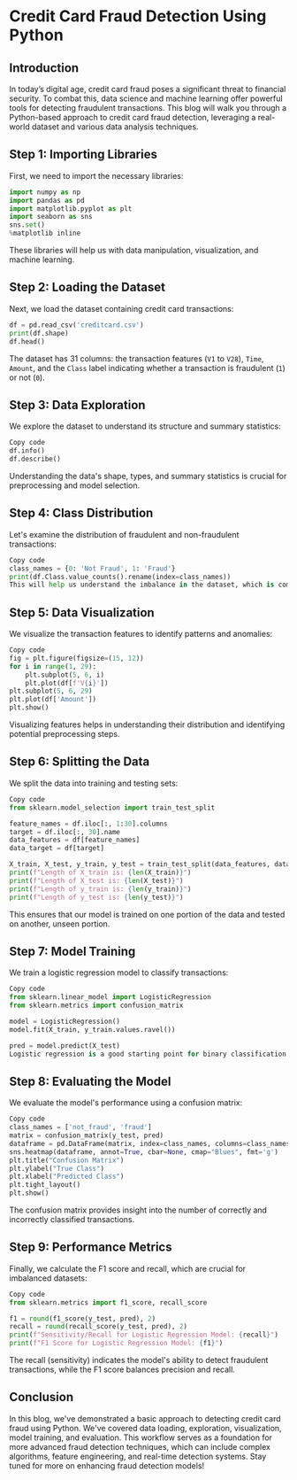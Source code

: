 # Credit Card Fraud Detection Using Python

## Introduction
In today’s digital age, credit card fraud poses a significant threat to financial security. To combat this, data science and machine learning offer powerful tools for detecting fraudulent transactions. This blog will walk you through a Python-based approach to credit card fraud detection, leveraging a real-world dataset and various data analysis techniques.

## Step 1: Importing Libraries
First, we need to import the necessary libraries:

```python
import numpy as np
import pandas as pd
import matplotlib.pyplot as plt
import seaborn as sns
sns.set()
%matplotlib inline
```
These libraries will help us with data manipulation, visualization, and machine learning.

## Step 2: Loading the Dataset
Next, we load the dataset containing credit card transactions:

```python
df = pd.read_csv('creditcard.csv')
print(df.shape)
df.head()
```
The dataset has 31 columns: the transaction features (`V1` to `V28`), `Time`, `Amount`, and the `Class` label indicating whether a transaction is fraudulent (`1`) or not (`0`).

## Step 3: Data Exploration
We explore the dataset to understand its structure and summary statistics:

```python
Copy code
df.info()
df.describe()
```
Understanding the data's shape, types, and summary statistics is crucial for preprocessing and model selection.

## Step 4: Class Distribution
Let's examine the distribution of fraudulent and non-fraudulent transactions:

```python
Copy code
class_names = {0: 'Not Fraud', 1: 'Fraud'}
print(df.Class.value_counts().rename(index=class_names))
This will help us understand the imbalance in the dataset, which is common in fraud detection scenarios.
```

## Step 5: Data Visualization
We visualize the transaction features to identify patterns and anomalies:

```python
Copy code
fig = plt.figure(figsize=(15, 12))
for i in range(1, 29):
    plt.subplot(5, 6, i)
    plt.plot(df[f'V{i}'])
plt.subplot(5, 6, 29)
plt.plot(df['Amount'])
plt.show()
```
Visualizing features helps in understanding their distribution and identifying potential preprocessing steps.

## Step 6: Splitting the Data
We split the data into training and testing sets:

```python
Copy code
from sklearn.model_selection import train_test_split

feature_names = df.iloc[:, 1:30].columns
target = df.iloc[:, 30].name
data_features = df[feature_names]
data_target = df[target]

X_train, X_test, y_train, y_test = train_test_split(data_features, data_target, train_size=0.70, test_size=0.30, random_state=1)
print(f"Length of X_train is: {len(X_train)}")
print(f"Length of X_test is: {len(X_test)}")
print(f"Length of y_train is: {len(y_train)}")
print(f"Length of y_test is: {len(y_test)}")
```
This ensures that our model is trained on one portion of the data and tested on another, unseen portion.

## Step 7: Model Training
We train a logistic regression model to classify transactions:

```python
Copy code
from sklearn.linear_model import LogisticRegression
from sklearn.metrics import confusion_matrix

model = LogisticRegression()
model.fit(X_train, y_train.values.ravel())

pred = model.predict(X_test)
Logistic regression is a good starting point for binary classification problems like this one.
```

## Step 8: Evaluating the Model
We evaluate the model's performance using a confusion matrix:

```python
Copy code
class_names = ['not_fraud', 'fraud']
matrix = confusion_matrix(y_test, pred)
dataframe = pd.DataFrame(matrix, index=class_names, columns=class_names)
sns.heatmap(dataframe, annot=True, cbar=None, cmap="Blues", fmt='g')
plt.title("Confusion Matrix")
plt.ylabel("True Class")
plt.xlabel("Predicted Class")
plt.tight_layout()
plt.show()
```
The confusion matrix provides insight into the number of correctly and incorrectly classified transactions.

## Step 9: Performance Metrics
Finally, we calculate the F1 score and recall, which are crucial for imbalanced datasets:

```python
Copy code
from sklearn.metrics import f1_score, recall_score

f1 = round(f1_score(y_test, pred), 2)
recall = round(recall_score(y_test, pred), 2)
print(f"Sensitivity/Recall for Logistic Regression Model: {recall}")
print(f"F1 Score for Logistic Regression Model: {f1}")
```
The recall (sensitivity) indicates the model's ability to detect fraudulent transactions, while the F1 score balances precision and recall.

## Conclusion
In this blog, we've demonstrated a basic approach to detecting credit card fraud using Python. We've covered data loading, exploration, visualization, model training, and evaluation. This workflow serves as a foundation for more advanced fraud detection techniques, which can include complex algorithms, feature engineering, and real-time detection systems. Stay tuned for more on enhancing fraud detection models!
